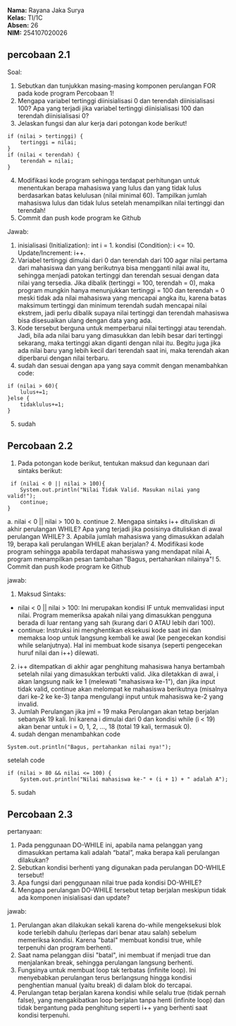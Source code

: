 **Nama:** Rayana Jaka Surya  
**Kelas:** TI/1C  
**Absen:** 26  
**NIM:** 254107020026

## percobaan 2.1

Soal:

1. Sebutkan dan tunjukkan masing-masing komponen perulangan FOR pada kode program
   Percobaan 1!
2. Mengapa variabel tertinggi diinisialisasi 0 dan terendah diinisialisasi 100? Apa yang
   terjadi jika variabel tertinggi diinisialisasi 100 dan terendah diinisialisasi 0?
3. Jelaskan fungsi dan alur kerja dari potongan kode berikut!

```
if (nilai > tertinggi) {
    tertinggi = nilai;
}
if (nilai < terendah) {
    terendah = nilai;
}
```

4. Modifikasi kode program sehingga terdapat perhitungan untuk menentukan berapa
   mahasiswa yang lulus dan yang tidak lulus berdasarkan batas kelulusan (nilai minimal 60).
   Tampilkan jumlah mahasiswa lulus dan tidak lulus setelah menampilkan nilai tertinggi
   dan terendah!
5. Commit dan push kode program ke Github

Jawab:

1.  inisialisasi (Initialization): int i = 1.
    kondisi (Condition): i <= 10.
    Update/Increment: i++.
2.  Variabel tertinggi dimulai dari 0 dan terendah dari 100 agar nilai pertama dari mahasiswa dan yang berikutnya bisa mengganti nilai awal itu, sehingga menjadi patokan tertinggi dan terendah sesuai dengan data nilai yang tersedia. Jika dibalik (tertinggi = 100, terendah = 0), maka program mungkin hanya menunjukkan tertinggi = 100 dan terendah = 0 meski tidak ada nilai mahasiswa yang mencapai angka itu, karena batas maksimum tertinggi dan minimum terendah sudah mencapai nilai ekstrem, jadi perlu dibalik supaya nilai tertinggi dan terendah mahasiswa bisa disesuaikan ulang dengan data yang ada.
3.  Kode tersebut berguna untuk memperbarui nilai tertinggi atau terendah. Jadi, bila ada nilai baru yang dimasukkan dan lebih besar dari tertinggi sekarang, maka tertinggi akan diganti dengan nilai itu. Begitu juga jika ada nilai baru yang lebih kecil dari terendah saat ini, maka terendah akan diperbarui dengan nilai terbaru.
4.  sudah dan sesuai dengan apa yang saya commit dengan menambahkan code:

```
if (nilai > 60){
    lulus+=1;
}else {
    tidaklulus+=1;
}
```

5. sudah

## Percobaan 2.2

1. Pada potongan kode berikut, tentukan maksud dan kegunaan dari sintaks berikut:

```
 if (nilai < 0 || nilai > 100){
    System.out.println("Nilai Tidak Valid. Masukan nilai yang valid!");
    continue;
}
```

a. nilai < 0 || nilai > 100
b. continue 2. Mengapa sintaks i++ dituliskan di akhir perulangan WHILE? Apa yang terjadi jika posisinya
dituliskan di awal perulangan WHILE? 3. Apabila jumlah mahasiswa yang dimasukkan adalah 19, berapa kali perulangan WHILE
akan berjalan? 4. Modifikasi kode program sehingga apabila terdapat mahasiswa yang mendapat nilai A,
program menampilkan pesan tambahan "Bagus, pertahankan nilainya"! 5. Commit dan push kode program ke Github

jawab:

1. Maksud Sintaks:

- nilai < 0 || nilai > 100: Ini merupakan kondisi IF untuk memvalidasi input nilai. Program memeriksa apakah nilai yang dimasukkan pengguna berada di luar rentang yang sah (kurang dari 0 ATAU lebih dari 100).
- continue: Instruksi ini menghentikan eksekusi kode saat ini dan memaksa loop untuk langsung kembali ke awal (ke pengecekan kondisi while selanjutnya). Hal ini membuat kode sisanya (seperti pengecekan huruf nilai dan i++) dilewati.

2. i++ ditempatkan di akhir agar penghitung mahasiswa hanya bertambah setelah nilai yang dimasukkan terbukti valid. Jika diletakkan di awal, i akan langsung naik ke 1 (melewati "mahasiswa ke-1"), dan jika input tidak valid, continue akan melompat ke mahasiswa berikutnya (misalnya dari ke-2 ke ke-3) tanpa mengulangi input untuk mahasiswa ke-2 yang invalid.
3. Jumlah Perulangan jika jml = 19 maka Perulangan akan tetap berjalan sebanyak 19 kali. Ini karena i dimulai dari 0 dan kondisi while (i < 19) akan benar untuk i = 0, 1, 2, ..., 18 (total 19 kali, termasuk 0).
4. sudah dengan menambahkan code

```
System.out.println("Bagus, pertahankan nilai nya!");
```

setelah code

```
if (nilai > 80 && nilai <= 100) {
    System.out.println("Nilai mahasiswa ke-" + (i + 1) + " adalah A");
```

5. sudah

## Percobaan 2.3

pertanyaan:

1. Pada penggunaan DO-WHILE ini, apabila nama pelanggan yang dimasukkan pertama kali
   adalah “batal”, maka berapa kali perulangan dilakukan?
2. Sebutkan kondisi berhenti yang digunakan pada perulangan DO-WHILE tersebut!
3. Apa fungsi dari penggunaan nilai true pada kondisi DO-WHILE?
4. Mengapa perulangan DO-WHILE tersebut tetap berjalan meskipun tidak ada komponen
   inisialisasi dan update?

jawab:

1. Perulangan akan dilakukan sekali karena do-while mengeksekusi blok kode terlebih dahulu (terlepas dari benar atau salah) sebelum memeriksa kondisi. Karena "batal" membuat kondisi true, while terpenuhi dan program berhenti.
2. Saat nama pelanggan diisi "batal", ini membuat if menjadi true dan menjalankan break, sehingga perulangan langsung berhenti.
3. Fungsinya untuk membuat loop tak terbatas (infinite loop). Ini menyebabkan perulangan terus berlangsung hingga kondisi penghentian manual (yaitu break) di dalam blok do tercapai.
4. Perulangan tetap berjalan karena kondisi while selalu true (tidak pernah false), yang mengakibatkan loop berjalan tanpa henti (infinite loop) dan tidak bergantung pada penghitung seperti i++ yang berhenti saat kondisi terpenuhi.
